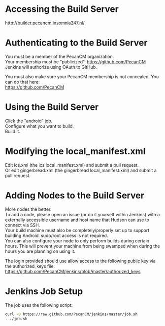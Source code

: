 # Accessing the Build Server
http://builder.pecancm.insomnia247.nl/

# Authenticating to the Build Server
You must be a member of the PecanCM organization.  
Your membership must be "publicized". https://github.com/PecanCM  
Jenkins will authorize using OAuth to GitHub.

You must also make sure your PecanCM membership is not concealed. You can do that here:  
https://github.com/PecanCM  

# Using the Build Server
Click the "android" job.  
Configure what you want to build.  
Build it.  

# Modifying the local_manifest.xml
Edit ics.xml (the ics local_manifest.xml) and submit a pull request.  
Or edit gingerbread.xml (the gingerbread local_manifest.xml) and submit a pull request.  

# Adding Nodes to the Build Server
More nodes the better.  
To add a node, please open an issue (or do it yourself within Jenkins) with a externally accessible username and host name that Hudson can use to connect via SSH.  
Your build machine must also be completely/properly set up to support building Android. sudo/root access is not required.  
You can also configure your node to only perform builds during certain hours. This will prevent your machine from being swamped when during the hours you are planning on using it.  

The login provided should use allow access to the following public key via the authorized_keys file:  
https://github.com/PecanCM/jenkins/blob/master/authorized_keys  

# Jenkins Job Setup
The job uses the following script:

```bash
curl -O https://raw.github.com/PecanCM/jenkins/master/job.sh
. ./job.sh
```
